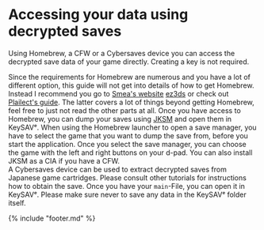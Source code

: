 # Accessing your data using decrypted saves

Using Homebrew, a CFW or a Cybersaves device you can access the decrypted save data of your game directly. Creating a key is not required.

Since the requirements for Homebrew are numerous and you have a lot of different option, this guide will not get into details of how to get Homebrew. Instead I recommend you go to [Smea's website](http://smealum.github.io/3ds/) [ez3ds](https://ez3ds.xyz) or check out [Plailect's guide](https://3ds.guide/). The latter covers a lot of things beyond getting Homebrew, feel free to just not read the other parts at all.
Once you have access to Homebrew, you can dump your saves using [JKSM](https://gbatemp.net/threads/release-jks-savemanager-homebrew-cia-save-manager.413143/) and open them in KeySAVᵉ.
When using the Homebrew launcher to open a save manager, you have to select the game that you want to dump the save from, before you start the application. Once you select the save manager, you can choose the game with the left and right buttons on your d-pad.
You can also install JKSM as a CIA if you have a CFW.  
A Cybersaves device can be used to extract decrypted saves from Japanese game cartridges. Please consult other tutorials for instructions how to obtain the save. Once you have your `main`-File, you can open it in KeySAVᵉ.
Please make sure never to save any data in the KeySAVᵉ folder itself.

{% include "footer.md" %}
